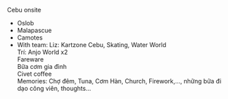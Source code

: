 Cebu onsite<br/>
+ Oslob<br/>
+ Malapascue<br/>
+ Camotes<br/>
+ With team: Liz: Kartzone Cebu, Skating, Water World<br/>
Trí: Anjo World x2<br/>
Fareware<br/>
Bữa cơm gia đình<br/>
Civet coffee<br/>
Memories: Chợ đêm, Tuna, Cơm Hàn, Church, Firework,…, những bữa đi dạo công viên, thoughts…<br/>